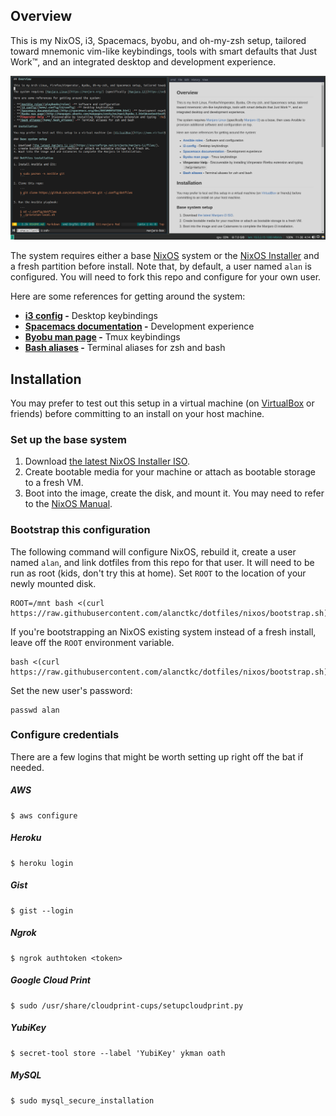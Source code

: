 ## Overview

This is my NixOS, i3, Spacemacs, byobu, and oh-my-zsh setup, tailored toward mnemonic vim-like keybindings, tools with smart defaults that Just Work&trade;, and an integrated desktop and development experience.

![dotfiles screenshot](screenshot.png)

The system requires either a base [NixOS](https://nixos.org) system or the [NixOS Installer](https://nixos.org/nixos/download.html) and a fresh partition before install. Note that, by default, a user named `alan` is configured. You will need to fork this repo and configure for your own user.

Here are some references for getting around the system:

- **[i3 config](home/.config/i3/config) -** Desktop keybindings
- **[Spacemacs documentation](http://spacemacs.org/doc/DOCUMENTATION.html) -** Development experience
- **[Byobu man page](http://manpages.ubuntu.com/manpages/zesty/en/man1/byobu.1.html#contenttoc8) -** Tmux keybindings
- **[Bash aliases](home/.bash_aliases) -** Terminal aliases for zsh and bash

## Installation

You may prefer to test out this setup in a virtual machine (on [VirtualBox](https://www.virtualbox.org/) or friends) before committing to an install on your host machine.

### Set up the base system

1. Download [the latest NixOS Installer ISO](https://nixos.org/nixos/download.html).
2. Create bootable media for your machine or attach as bootable storage to a fresh VM.
3. Boot into the image, create the disk, and mount it. You may need to refer to the [NixOS Manual](https://nixos.org/nixos/manual/index.html#sec-installation).

### Bootstrap this configuration

The following command will configure NixOS, rebuild it, create a user named `alan`, and link dotfiles from this repo for that user. It will need to be run as root (kids, don't try this at home). Set `ROOT` to the location of your newly mounted disk.

<!-- TODO NIXOS-BRANCH change the path to the bootstrap script after master merge -->
```
ROOT=/mnt bash <(curl https://raw.githubusercontent.com/alanctkc/dotfiles/nixos/bootstrap.sh)
```

If you're bootstrapping an NixOS existing system instead of a fresh install, leave off the `ROOT` environment variable.

<!-- TODO NIXOS-BRANCH change the path to the bootstrap script after master merge -->
```
bash <(curl https://raw.githubusercontent.com/alanctkc/dotfiles/nixos/bootstrap.sh)
```

Set the new user's password:

```
passwd alan
```

### Configure credentials

There are a few logins that might be worth setting up right off the bat if needed.

##### AWS

```
$ aws configure
```

##### Heroku

```
$ heroku login
```

##### Gist

```
$ gist --login
```

##### Ngrok

```
$ ngrok authtoken <token>
```

##### Google Cloud Print

```
$ sudo /usr/share/cloudprint-cups/setupcloudprint.py
```

##### YubiKey

```
$ secret-tool store --label 'YubiKey' ykman oath
```

##### MySQL

```
$ sudo mysql_secure_installation
```
